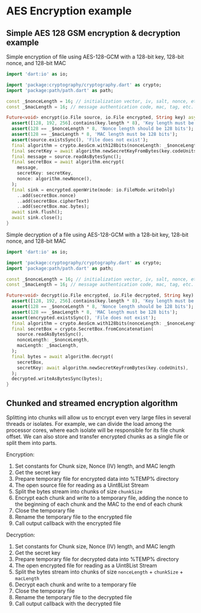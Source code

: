 # AES Encryption example

[](https://github.com/PlugFox/aes_encryption_example/raw/master/assets/logo_512.png)

## Simple AES 128 GSM encryption & decryption example

Simple encryption of file using AES-128-GCM with a 128-bit key, 128-bit nonce, and 128-bit MAC

```dart
import 'dart:io' as io;

import 'package:cryptography/cryptography.dart' as crypto;
import 'package:path/path.dart' as path;

const _$nonceLength = 16; // initialization vector, iv, salt, nonce, etc.
const _$macLength = 16; // message authentication code, mac, tag, etc.

Future<void> encrypt(io.File source, io.File encrypted, String key) async {
  assert([128, 192, 256].contains(key.length * 8), 'Key length must be 128, 192, or 256 bits');
  assert(128 == _$nonceLength * 8, 'Nonce length should be 128 bits');
  assert(128 == _$macLength * 8, 'MAC length must be 128 bits');
  assert(source.existsSync(), 'File does not exist');
  final algorithm = crypto.AesGcm.with128bits(nonceLength: _$nonceLength);
  final secretKey = await algorithm.newSecretKeyFromBytes(key.codeUnits);
  final message = source.readAsBytesSync();
  final secretBox = await algorithm.encrypt(
    message,
    secretKey: secretKey,
    nonce: algorithm.newNonce(),
  );
  final sink = encrypted.openWrite(mode: io.FileMode.writeOnly)
    ..add(secretBox.nonce)
    ..add(secretBox.cipherText)
    ..add(secretBox.mac.bytes);
  await sink.flush();
  await sink.close();
}
```

Simple decryption of a file using AES-128-GCM with a 128-bit key, 128-bit nonce, and 128-bit MAC

```dart
import 'dart:io' as io;

import 'package:cryptography/cryptography.dart' as crypto;
import 'package:path/path.dart' as path;

const _$nonceLength = 16; // initialization vector, iv, salt, nonce, etc.
const _$macLength = 16; // message authentication code, mac, tag, etc.

Future<void> decrypt(io.File encrypted, io.File decrypted, String key) async {
  assert([128, 192, 256].contains(key.length * 8), 'Key length must be 128, 192, or 256 bits');
  assert(128 == _$nonceLength * 8, 'Nonce length should be 128 bits');
  assert(128 == _$macLength * 8, 'MAC length must be 128 bits');
  assert(encrypted.existsSync(), 'File does not exist');
  final algorithm = crypto.AesGcm.with128bits(nonceLength: _$nonceLength);
  final secretBox = crypto.SecretBox.fromConcatenation(
    source.readAsBytesSync(),
    nonceLength: _$nonceLength,
    macLength: _$macLength,
  );
  final bytes = await algorithm.decrypt(
    secretBox,
    secretKey: await algorithm.newSecretKeyFromBytes(key.codeUnits),
  );
  decrypted.writeAsBytesSync(bytes);
}
```

## Chunked and streamed encryption algorithm

Splitting into chunks will allow us to encrypt even very large files in several threads or isolates.
For example, we can divide the load among the processor cores, where each isolate will be responsible for its file chunk offset.
We can also store and transfer encrypted chunks as a single file or split them into parts.

Encryption:

1. Set constants for Chunk size, Nonce (IV) length, and MAC length
2. Get the secret key
3. Prepare temporary file for encrypted data into %TEMP% directory
4. The open source file for reading as a Uint8List Stream
5. Split the bytes stream into chunks of size `chunkSize`
6. Encrypt each chunk and write to a temporary file,
   adding the nonce to the beginning of each chunk and the MAC to the end of each chunk
7. Close the temporary file
8. Rename the temporary file to the encrypted file
9. Call output callback with the encrypted file

Decryption:

1. Set constants for Chunk size, Nonce (IV) length, and MAC length
2. Get the secret key
3. Prepare temporary file for decrypted data into %TEMP% directory
4. The open encrypted file for reading as a Uint8List Stream
5. Split the bytes stream into chunks of size `nonceLength` + `chunkSize` + `macLength`
6. Decrypt each chunk and write to a temporary file
7. Close the temporary file
8. Rename the temporary file to the decrypted file
9. Call output callback with the decrypted file
